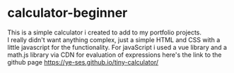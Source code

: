 # calculator-beginner

This is a simple calculator i created to add to my portfolio projects.  
I really didn't want anything complex, just a simple HTML and CSS with a little javascript for the functionality.
For javaScript i used a vue library and a math.js library via CDN for evaluation of expressions 
here's the link to the github page https://ye-ses.github.io/tiny-calculator/

